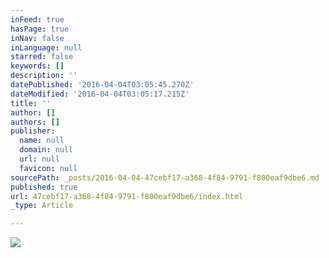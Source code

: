 ```yaml
---
inFeed: true
hasPage: true
inNav: false
inLanguage: null
starred: false
keywords: []
description: ''
datePublished: '2016-04-04T03:05:45.270Z'
dateModified: '2016-04-04T03:05:17.215Z'
title: ''
author: []
authors: []
publisher:
  name: null
  domain: null
  url: null
  favicon: null
sourcePath: _posts/2016-04-04-47cebf17-a368-4f84-9791-f800eaf9dbe6.md
published: true
url: 47cebf17-a368-4f84-9791-f800eaf9dbe6/index.html
_type: Article

---
```

![](https://the-grid-user-content.s3-us-west-2.amazonaws.com/f68b3e7a-324f-482f-9363-0f460eae921a.jpg)